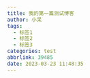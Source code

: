 ```yaml
---
title: 我的第一篇测试博客
author: 小呆
tags:
  - 标签1
  - 标签2
  - 标签3
categories: test
abbrlink: 39485
date: 2023-03-23 11:48:35
---
```

